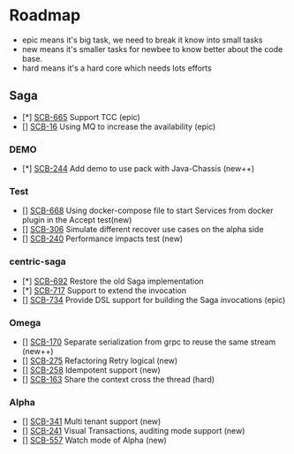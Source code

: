 # Roadmap
- epic means it's big task, we need to break it know into small tasks
- new means it's smaller tasks for newbee to know better about the code base.
- hard means it's a hard core which needs lots efforts

## Saga
- [*] [SCB-665](https://issues.apache.org/jira/browse/SCB-665) Support TCC (epic)
- [] [SCB-16](https://issues.apache.org/jira/browse/SCB-16) Using MQ to increase the availability (epic)

### DEMO
- [*] [SCB-244](https://issues.apache.org/jira/browse/SCB-244) Add demo to use pack with Java-Chassis (new++)

### Test
- [] [SCB-668](https://issues.apache.org/jira/browse/SCB-668) Using docker-compose file to start Services from docker plugin in the Accept test(new)
- [] [SCB-306](https://issues.apache.org/jira/browse/SCB-306) Simulate different recover use cases on the alpha side
- [] [SCB-240](https://issues.apache.org/jira/browse/SCB-240) Performance impacts test (new)

### centric-saga
- [*] [SCB-692](https://issues.apache.org/jira/browse/SCB-692) Restore the old Saga implementation
- [*] [SCB-717](https://issues.apache.org/jira/browse/SCB-717) Support to extend the invocation
- [] [SCB-734](https://issues.apache.org/jira/browse/SCB-734) Provide DSL support for building the Saga invocations (epic)

### Omega
- [] [SCB-170](https://issues.apache.org/jira/browse/SCB-170) Separate serialization from grpc to reuse the same stream (new++)
- [] [SCB-275](https://issues.apache.org/jira/browse/SCB-275) Refactoring Retry logical (new)
- [] [SCB-258](https://issues.apache.org/jira/browse/SCB-258) Idempotent support (new)
- [] [SCB-163](https://issues.apache.org/jira/browse/SCB-163) Share the context cross the thread (hard)

### Alpha
- [] [SCB-341](https://issues.apache.org/jira/browse/SCB-341) Multi tenant support (new)
- [] [SCB-241](https://issues.apache.org/jira/browse/SCB-241) Visual Transactions, auditing mode support (new)
- [] [SCB-557](https://issues.apache.org/jira/browse/SCB-557) Watch mode of Alpha (new)



